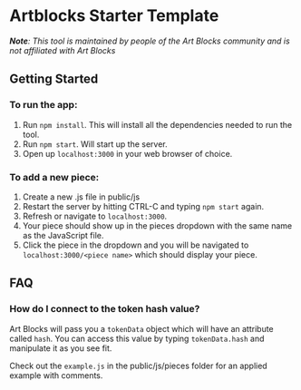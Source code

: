 # Artblocks Starter Template
***Note**: This tool is maintained by people of the Art Blocks community and is not affiliated with Art Blocks*

## Getting Started

### To run the app:

1. Run `npm install`. This will install all the dependencies needed to run the tool.
2. Run `npm start`. Will start up the server.
3. Open up `localhost:3000` in your web browser of choice.

### To add a new piece:

1. Create a new .js file in public/js
2. Restart the server by hitting CTRL-C and typing `npm start` again.
3. Refresh or navigate to `localhost:3000`.
4. Your piece should show up in the pieces dropdown with the same name as the JavaScript file.
5. Click the piece in the dropdown and you will be navigated to `localhost:3000/<piece name>` which should display your piece.

## FAQ

### How do I connect to the token hash value?
Art Blocks will pass you a `tokenData` object which will have an attribute called `hash`. You can access this value by typing `tokenData.hash` and manipulate it as you see fit.

Check out the `example.js` in the public/js/pieces folder for an applied example with comments. 
